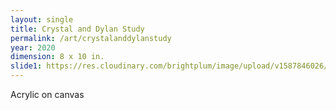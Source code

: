 ```yaml
---
layout: single
title: Crystal and Dylan Study
permalink: /art/crystalanddylanstudy
year: 2020
dimension: 8 x 10 in.
slide1: https://res.cloudinary.com/brightplum/image/upload/v1587846026/ashleyjan/2020/Crystal_and_Dylan_Study.jpg
---
```


Acrylic on canvas
